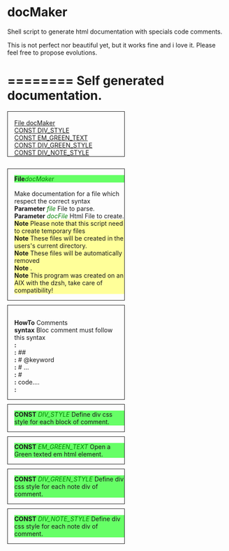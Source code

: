 docMaker
========

Shell script to generate html documentation with specials code comments.

This is not perfect nor beautiful yet, but it works fine and i love it.
Please feel free to propose evolutions.

========
Self generated documentation.
========

<div style=width:50%;border-style:solid;border-width:thin;padding-left:15px;margin-top:10px;>
<br><a href='#docMaker'>File docMaker</a>
<br><a href='#DIV_STYLE'>CONST DIV_STYLE</a>
<br><a href='#EM_GREEN_TEXT'>CONST EM_GREEN_TEXT</a>
<br><a href='#DIV_GREEN_STYLE'>CONST DIV_GREEN_STYLE</a>
<br><a href='#DIV_NOTE_STYLE'>CONST DIV_NOTE_STYLE</a>
</div>
<br>

<div style='width:50%;border-style:solid;border-width:thin;padding-left:15px;margin-top:10px;'><p>
<div id='docMaker' style='background:#66FF66'><b>File</b><em style='color:green;'>docMaker</em> </div>
<br> Make documentation for a file which respect the correct syntax
<br><b>Parameter</b><em style='color:green;'> file</em> File to parse. 
<br><b>Parameter</b><em style='color:green;'> docFile</em> Html File to create. 
<div style='background:#FFFF99'><b>Note</b> Please note that this script need to create temporary files </div>
<div style='background:#FFFF99'><b>Note</b> These files will be created in the users's current directory.</div>
<div style='background:#FFFF99'><b>Note</b> These files will be automatically removed </div>
<div style='background:#FFFF99'><b>Note</b> .</div>
<div style='background:#FFFF99'><b>Note</b> This program was created on an AIX with the dzsh, take care of compatibility!</div>
</p></div>

<div style='width:50%;border-style:solid;border-width:thin;padding-left:15px;margin-top:10px;'><p>
<br><b>HowTo</b> Comments 
<br><b>syntax</b> Bloc comment must follow this syntax 
<br><b>:</b>  
<br><b>:</b> ## 
<br><b>:</b> # @keyword 
<br><b>:</b> # ... 
<br><b>:</b> # 
<br><b>:</b> code.... 
<br><b>:</b>  
</p></div>

<div style='width:50%;border-style:solid;border-width:thin;padding-left:15px;margin-top:10px;'><p>
<div id='DIV_STYLE' style='background:#66FF66'><b>CONST</b><em style='color:green;'> DIV_STYLE</em> Define div css style for each block of comment. </div>
</p></div>

<div style='width:50%;border-style:solid;border-width:thin;padding-left:15px;margin-top:10px;'><p>
<div id='EM_GREEN_TEXT' style='background:#66FF66'><b>CONST</b><em style='color:green;'> EM_GREEN_TEXT</em> Open a Green texted em html element.   </div>
</p></div>

<div style='width:50%;border-style:solid;border-width:thin;padding-left:15px;margin-top:10px;'><p>
<div id='DIV_GREEN_STYLE' style='background:#66FF66'><b>CONST</b><em style='color:green;'> DIV_GREEN_STYLE</em> Define div css style for each note div of comment. </div>
</p></div>

<div style='width:50%;border-style:solid;border-width:thin;padding-left:15px;margin-top:10px;'><p>
<div id='DIV_NOTE_STYLE' style='background:#66FF66'><b>CONST</b><em style='color:green;'> DIV_NOTE_STYLE</em> Define div css style for each note div of comment. </div>
</p></div>

